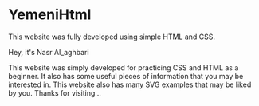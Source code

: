 # YemeniHtml
This website was fully developed using simple HTML and CSS.

Hey, it's Nasr Al_aghbari

This website was simply developed for practicing CSS and HTML as a beginner. It also has some useful pieces of information that you may be interested in. 
This website also has many SVG examples that may be liked by you. Thanks for visiting...
